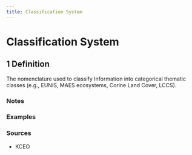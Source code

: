 ```yaml
---
title: Classification System
---
```


# Classification System

## 1 Definition

The nomenclature used to classify Information into categorical thematic classes (e.g., EUNIS, MAES ecosystems, Corine Land Cover, LCCS).

### Notes 

### Examples 

### Sources 
- KCEO
